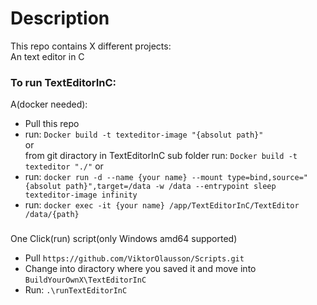 # Description
This repo contains X different projects:<br/>
An text editor in C

### To run TextEditorInC:
A(docker needed):<br/>
  - Pull this repo
  - run: `Docker build -t texteditor-image "{absolut path}"` <br/> or <br/> from git diractory in TextEditorInC sub folder run: `Docker build -t texteditor "./"` or<br/> 
  - run: `docker run -d --name {your name} --mount type=bind,source="{absolut path}",target=/data -w /data --entrypoint sleep texteditor-image infinity`
  - run: `docker exec -it {your name} /app/TextEditorInC/TextEditor /data/{path}`<br/>
###
One Click(run) script(only Windows amd64 supported)
  - Pull `https://github.com/ViktorOlausson/Scripts.git`
  - Change into diractory where you saved it and move into `BuildYourOwnX\TextEditorInC`
  - Run: `.\runTextEditorInC`
